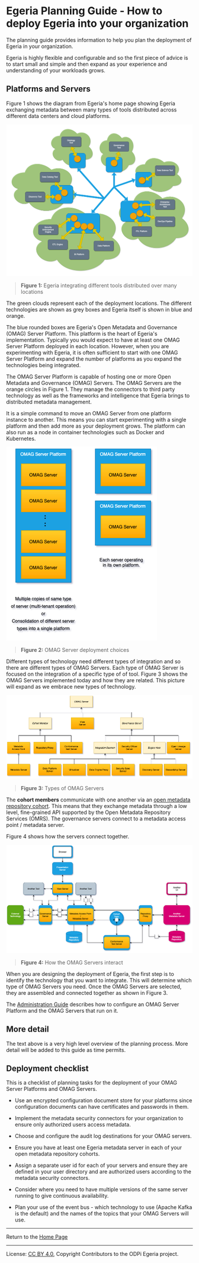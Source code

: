 <!-- SPDX-License-Identifier: CC-BY-4.0 -->
<!-- Copyright Contributors to the ODPi Egeria project 2020. -->

# Egeria Planning Guide - How to deploy Egeria into your organization

The planning guide provides information to help you plan the deployment of Egeria
in your organization.

Egeria is highly flexible and configurable and so the first
piece of advice is to start small and simple and then expand as your experience
and understanding of your workloads grows.

## Platforms and Servers

Figure 1 shows the diagram from Egeria's home page showing Egeria exchanging metadata
between many types of tools distributed across different data centers and cloud
platforms.

![Figure 1](../images/egeria-distributed-operation.png#pagewidth)
> **Figure 1:** Egeria integrating different tools distributed over many locations

The green clouds represent each of the deployment locations.
The different technologies
are shown as grey boxes and Egeria itself is shown in blue and orange.

The blue rounded boxes are Egeria's Open Metadata and Governance (OMAG) Server Platform.
This platform is the heart of Egeria's implementation.  Typically you would expect to
have at least one OMAG Server Platform deployed in each location.  However,
when you are experimenting with Egeria, it is often sufficient to start with one
OMAG Server Platform and expand the number of platforms
as you expand the technologies being integrated.

The OMAG Server Platform is capable of hosting
one or more Open Metadata and Governance (OMAG) Servers.  The OMAG Servers are the orange
circles in Figure 1.  They manage the connectors to third party technology as well as the
frameworks and intelligence that Egeria brings to distributed metadata management.

It is a simple command to move an OMAG Server from one platform instance to another.
This means you can start experimenting with a single platform and then add more as
your deployment grows.  The platform can also run as a node in container technologies
such as Docker and Kubernetes.

![Figure 2](../../../open-metadata-implementation/admin-services/docs/concepts/omag-server-deployment-choices.png)
> **Figure 2:** OMAG Server deployment choices

Different types of technology need different types of integration and so there are different
types of OMAG Servers.
Each type of OMAG Server is focused on the integration of a specific type of
of tool.
Figure 3 shows the OMAG Servers implemented today and how they are related.
This picture will expand as we embrace new types of technology.

![Figure 3](../../../open-metadata-implementation/admin-services/docs/concepts/types-of-omag-servers.png#pagewidth)
> **Figure 3:** Types of OMAG Servers

The **cohort members** communicate with one another
via an [open metadata repository cohort](../../../open-metadata-implementation/repository-services/docs/open-metadata-repository-cohort.md).
This means that they exchange metadata through a low level, fine-grained
API supported by the Open Metadata Repository Services (OMRS).
The governance servers connect to a metadata access point / metadata server.

Figure 4 shows how the servers connect together.

![Figure 4](../../../open-metadata-implementation/admin-services/docs/concepts/omag-server-ecosystem.png#pagewidth)
> **Figure 4:** How the OMAG Servers interact

When you are designing the deployment of Egeria, the first step is to identify the technology
that you want to integrate.  This will determine which type of OMAG Servers you need.
Once the OMAG Servers are selected, they are assembled and connected together as shown in Figure 3.

The [Administration Guide](../../../open-metadata-implementation/admin-services/docs/user)
describes how to configure an OMAG Server Platform
and the OMAG Servers that run on it.

## More detail

The text above is a very high level overview of the planning process.
More detail will be added to this guide as time permits.


## Deployment checklist

This is a checklist of planning tasks for the deployment of your OMAG Server Platforms
and OMAG Servers.

* Use an encrypted configuration document store for your platforms since
  configuration documents can have certificates and passwords in them.

* Implement the metadata security connectors for your organization to
  ensure only authorized users access metadata.
  
* Choose and configure the audit log destinations for your OMAG servers.

* Ensure you have at least one Egeria metadata server in each of your
  open metadata repository cohorts.
  
* Assign a separate user id for each of your servers and ensure they are
  defined in your user directory and are authorized users according to the
  metadata security connectors.
  
* Consider where you need to have multiple versions of the same server running to give continuous
  availability.
  
* Plan your use of the event bus - which technology to use (Apache Kafka is the default)
  and the names of the topics that your OMAG Servers will use.

----
Return to the [Home Page](../../../index.md)

----
License: [CC BY 4.0](https://creativecommons.org/licenses/by/4.0/),
Copyright Contributors to the ODPi Egeria project.